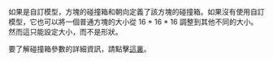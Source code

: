 如果是自訂模型，方塊的碰撞箱和朝向定義了該方塊的碰撞箱。如果沒有使用自訂模型，它也可以將一個普通方塊的大小從 16 * 16 * 16 調整到其他不同的大小。
然而這只能設定大小，而不是形狀。

要了解碰撞箱參數的詳細資訊，請點擊[這裏](https://mcreator.net/wiki/block-dimensions-and-bonding-box)。
